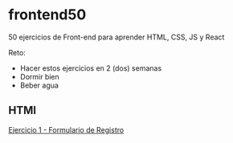 # frontend50
50 ejercicios de Front-end para aprender HTML, CSS, JS y React

Reto:
- Hacer estos ejercicios en 2 (dos) semanas
- Dormir bien
- Beber agua

## HTMl
[Ejercicio 1 - Formulario de Registro](./html/1-signup-form.md)
